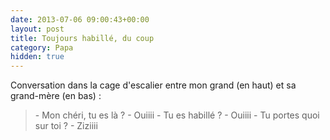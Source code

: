 ```yaml
---
date: 2013-07-06 09:00:43+00:00
layout: post
title: Toujours habillé, du coup
category: Papa
hidden: true
---
```


Conversation dans la cage d'escalier entre mon grand (en haut) et sa grand-mère (en bas) :

> \- Mon chéri, tu es là ? 
> \- Ouiiii 
> \- Tu es habillé ? 
> \- Ouiiii 
> \- Tu portes quoi sur toi ? 
> \- Ziziiii

